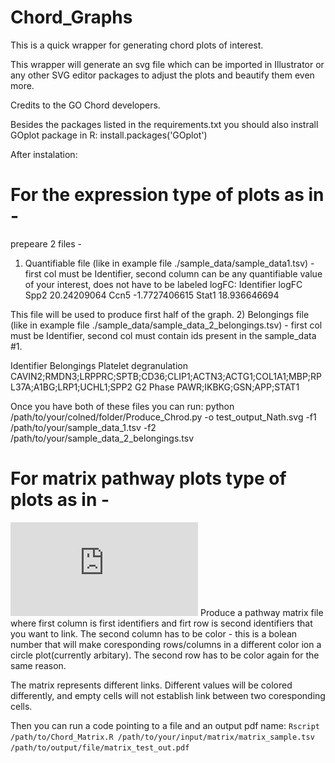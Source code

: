 # Chord_Graphs
This is a quick wrapper for generating chord plots of interest. 

This wrapper will generate an svg file which can be imported in Illustrator or any other SVG editor packages to adjust the plots and beautify them even more.

Credits to the GO Chord developers.

Besides the packages listed in the requirements.txt you should also instrall GOplot package in R:
install.packages('GOplot')



After instalation:

# For the expression type of plots as in - 

prepeare 2 files - 
1) Quantifiable file (like in example file ./sample_data/sample_data1.tsv)  - first col must be Identifier, second column can be any quantifiable value of your interest, does not have to be labeled logFC: 
Identifier	logFC
Spp2	20.24209064
Ccn5	-1.7727406615
Stat1	18.936646694

This file will be used to produce first half of the graph.
2) Belongings file (like in example file ./sample_data/sample_data_2_belongings.tsv) - first col must be Identifier, second col must contain ids present in the sample_data #1.

Identifier	Belongings
Platelet degranulation	CAVIN2;RMDN3;LRPPRC;SPTB;CD36;CLIP1;ACTN3;ACTG1;COL1A1;MBP;RPL37A;A1BG;LRP1;UCHL1;SPP2
G2 Phase	PAWR;IKBKG;GSN;APP;STAT1

Once you have both of these files you can run:
python /path/to/your/colned/folder/Produce_Chrod.py -o test_output_Nath.svg -f1 /path/to/your/sample_data_1.tsv -f2 /path/to/your/sample_data_2_belongings.tsv


# For matrix pathway plots type of plots as in - 
![alt text](https://github.com/maxozo/Chord_Graphs/blob/main/test_output/matrix_test_out.pdf )
Produce a pathway matrix file where first column is first identifiers and firt row is second identifiers that you want to link.
The second column has to be color - this is a bolean number that will make coresponding rows/columns in a different color ion a circle plot(currently arbitary).
The second row has to be color again for the same reason.

The matrix represents different links. Different values will be colored differently, and empty cells will not establish link between two coresponding cells.

Then you can run a code pointing to a file and an output pdf name:
`Rscript /path/to/Chord_Matrix.R /path/to/your/input/matrix/matrix_sample.tsv /path/to/output/file/matrix_test_out.pdf`